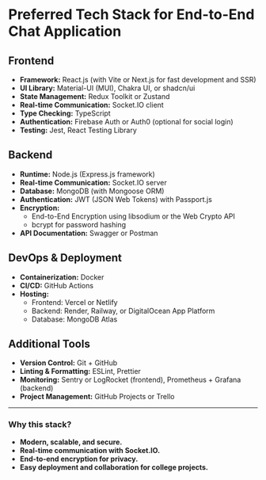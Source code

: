 # Preferred Tech Stack for End-to-End Chat Application

## Frontend
- **Framework:** React.js (with Vite or Next.js for fast development and SSR)
- **UI Library:** Material-UI (MUI), Chakra UI, or shadcn/ui
- **State Management:** Redux Toolkit or Zustand
- **Real-time Communication:** Socket.IO client
- **Type Checking:** TypeScript
- **Authentication:** Firebase Auth or Auth0 (optional for social login)
- **Testing:** Jest, React Testing Library

## Backend
- **Runtime:** Node.js (Express.js framework)
- **Real-time Communication:** Socket.IO server
- **Database:** MongoDB (with Mongoose ORM)
- **Authentication:** JWT (JSON Web Tokens) with Passport.js
- **Encryption:** 
  - End-to-End Encryption using libsodium or the Web Crypto API
  - bcrypt for password hashing
- **API Documentation:** Swagger or Postman

## DevOps & Deployment
- **Containerization:** Docker
- **CI/CD:** GitHub Actions
- **Hosting:** 
  - Frontend: Vercel or Netlify
  - Backend: Render, Railway, or DigitalOcean App Platform
  - Database: MongoDB Atlas

## Additional Tools
- **Version Control:** Git + GitHub
- **Linting & Formatting:** ESLint, Prettier
- **Monitoring:** Sentry or LogRocket (frontend), Prometheus + Grafana (backend)
- **Project Management:** GitHub Projects or Trello

---

### Why this stack?
- **Modern, scalable, and secure.**
- **Real-time communication with Socket.IO.**
- **End-to-end encryption for privacy.**
- **Easy deployment and collaboration for college projects.**
